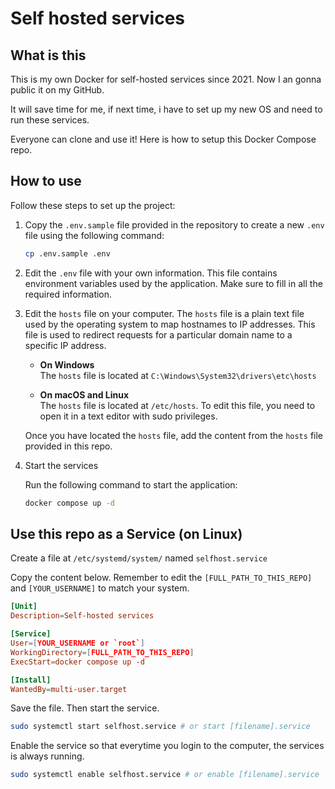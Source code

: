 # Self hosted services

## What is this

This is my own Docker for self-hosted services since 2021. Now I an gonna public it on my GitHub.

It will save time for me, if next time, i have to set up my new OS and need to run these services.

Everyone can clone and use it! Here is how to setup this Docker Compose repo.

## How to use

Follow these steps to set up the project:

1. Copy the `.env.sample` file provided in the repository to create a new `.env` file using the following command:

    ```bash
    cp .env.sample .env
    ```

2. Edit the `.env` file with your own information. This file contains environment variables used by the application. Make sure to fill in all the required information.

3. Edit the `hosts` file on your computer. The `hosts` file is a plain text file used by the operating system to map hostnames to IP addresses. This file is used to redirect requests for a particular domain name to a specific IP address.

    * <b>On Windows</b>  
       The `hosts` file is located at `C:\Windows\System32\drivers\etc\hosts`

    * <b>On macOS and Linux</b>  
     The `hosts` file is located at `/etc/hosts`. To edit this file, you need to open it in a text editor with sudo privileges.

     Once you have located the `hosts` file, add the content from the `hosts` file provided in this repo.

4. Start the services

    Run the following command to start the application:

    ```bash
    docker compose up -d
    ```

## Use this repo as a Service (on Linux)

Create a file at `/etc/systemd/system/` named `selfhost.service`

Copy the content below. Remember to edit the `[FULL_PATH_TO_THIS_REPO]` and `[YOUR_USERNAME]` to match your system.

```toml
[Unit]
Description=Self-hosted services

[Service]
User=[YOUR_USERNAME or `root`]
WorkingDirectory=[FULL_PATH_TO_THIS_REPO]
ExecStart=docker compose up -d

[Install]
WantedBy=multi-user.target
```

Save the file. Then start the service.

```sh
sudo systemctl start selfhost.service # or start [filename].service
```

Enable the service so that everytime you login to the computer, the services is always running.

```sh
sudo systemctl enable selfhost.service # or enable [filename].service
```
